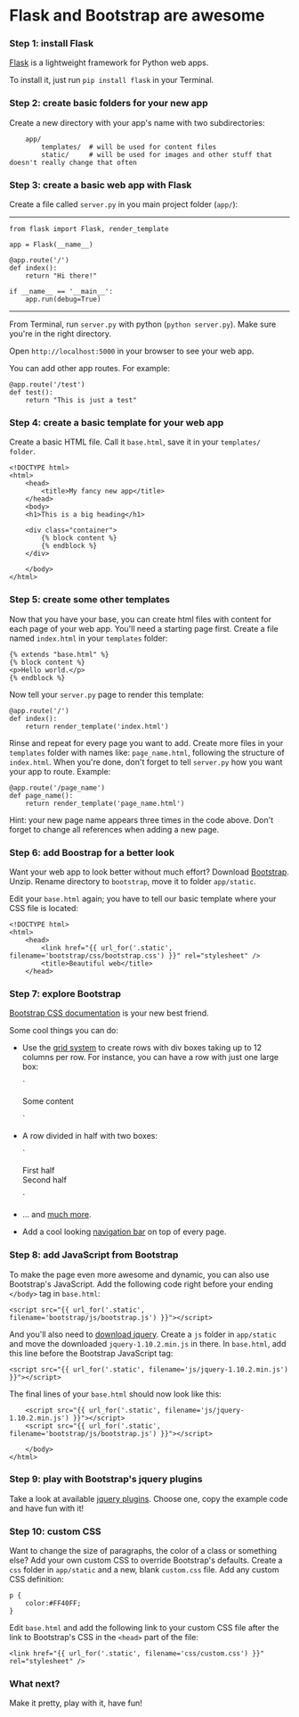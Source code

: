 # Flask and Bootstrap are awesome

### Step 1: install Flask 

[Flask](http://flask.pocoo.org) is a lightweight framework for Python web apps.

To install it, just run `pip install flask` in your Terminal.

### Step 2: create basic folders for your new app

Create a new directory with your app's name with two subdirectories:

		app/	
			templates/  # will be used for content files
			static/		# will be used for images and other stuff that doesn't really change that often

### Step 3: create a basic web app with Flask

Create a file called `server.py` in you main project folder (`app/`):

---

	from flask import Flask, render_template

	app = Flask(__name__)
	
	@app.route('/')
	def index():
		return "Hi there!"
	
	if __name__ == '__main__':
		app.run(debug=True)
	
---

From Terminal, run `server.py` with python (`python server.py`). Make sure you're in the right directory.

Open `http://localhost:5000` in your browser to see your web app.

You can add other app routes. For example:

	@app.route('/test')
	def test():
		return "This is just a test" 

### Step 4: create a basic template for your web app

Create a basic HTML file. Call it `base.html`, save it in your `templates/ folder`.

	<!DOCTYPE html>
	<html>
		<head>
			<title>My fancy new app</title>
		</head>
		<body>
		<h1>This is a big heading</h1>
	
		<div class="container">
			{% block content %}
			{% endblock %}
		</div>
	
		</body>
	</html>

### Step 5: create some other templates

Now that you have your base, you can create html files with content for each page of your web app. You'll need a starting page first. Create a file named `index.html` in your `templates` folder:

	{% extends "base.html" %}
	{% block content %}
	<p>Hello world.</p>
	{% endblock %}

Now tell your `server.py` page to render this template:

	@app.route('/')
	def index():
		return render_template('index.html')

Rinse and repeat for every page you want to add. Create more files in your `templates` folder with names like: `page_name.html`, following the structure of `index.html`. When you're done, don't forget to tell `server.py` how you want your app to route. Example:

	@app.route('/page_name')
	def page_name():
		return render_template('page_name.html')

Hint: your new page name appears three times in the code above. Don't forget to change all references when adding a new page.

### Step 6: add Boostrap for a better look

Want your web app to look better without much effort? Download [Bootstrap](http://getbootstrap.com). Unzip. Rename directory to `bootstrap`, move it to folder `app/static`.

Edit your `base.html` again; you have to tell our basic template where your CSS file is located:

	<!DOCTYPE html>
	<html>
		<head>
			<link href="{{ url_for('.static', filename='bootstrap/css/bootstrap.css') }}" rel="stylesheet" />
			<title>Beautiful web</title>
		</head>

### Step 7: explore Bootstrap

[Bootstrap CSS documentation](http://getbootstrap.com/css/) is your new best friend.

Some cool things you can do:

- Use the [grid system](http://getbootstrap.com/css/#grid) to create rows with div boxes taking up to 12 columns per row. For instance, you can have a row with just one large box:

	`<div class="row">
        <div class="col-lg-12">Some content</div>
	</div>`

- A row divided in half with two boxes:

	`<div class="row">
		<div class="col-lg-6">First half</div>
		<div class="col-lg-6">Second half</div>
	</div>`

- … and [much more](http://examples.getbootstrap.com/grid/). 

- Add a cool looking [navigation bar](http://getbootstrap.com/components/#navbar) on top of every page. 

### Step 8: add JavaScript from Bootstrap

To make the page even more awesome and dynamic, you can also use Bootstrap's JavaScript. Add the following code right before your ending `</body>` tag in `base.html`:

	<script src="{{ url_for('.static', filename='bootstrap/js/bootstrap.js') }}"></script>

And you'll also need to [download jquery](http://jquery.com/download/). Create a `js` folder in `app/static` and move the downloaded `jquery-1.10.2.min.js` in there. In `base.html`, add this line before the Bootstrap JavaScript tag:

	<script src="{{ url_for('.static', filename='js/jquery-1.10.2.min.js') }}"></script>

The final lines of your `base.html` should now look like this:

		<script src="{{ url_for('.static', filename='js/jquery-1.10.2.min.js') }}"></script>
		<script src="{{ url_for('.static', filename='bootstrap/js/bootstrap.js') }}"></script>
	
		</body>
	</html>

### Step 9: play with Bootstrap's jquery plugins

Take a look at available [jquery plugins](http://getbootstrap.com/javascript/). Choose one, copy the example code and have fun with it!

### Step 10: custom CSS

Want to change the size of paragraphs, the color of a class or something else? Add your own custom CSS to override Bootstrap's defaults. Create a `css` folder in `app/static` and a new, blank `custom.css` file. Add any custom CSS definition:

	p {
		color:#FF40FF;
	}

Edit `base.html` and add the following link to your custom CSS file after the link to Bootstrap's CSS in the `<head>` part of the file:

	<link href="{{ url_for('.static', filename='css/custom.css') }}" rel="stylesheet" />

### What next?

Make it pretty, play with it, have fun!
